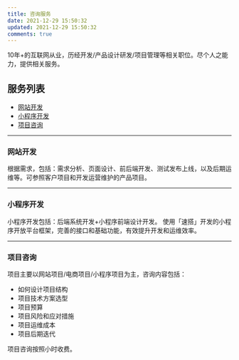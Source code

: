 ```yaml
---
title: 咨询服务
date: 2021-12-29 15:50:32
updated: 2021-12-29 15:50:32
comments: true
---
```


10年+的互联网从业，历经开发/产品设计研发/项目管理等相关职位。尽个人之能力，提供相关服务。

## 服务列表

- [网站开发](#)
- [小程序开发](#)
- [项目咨询](#)

---

### 网站开发

根据需求，包括：需求分析、页面设计、前后端开发、测试发布上线，以及后期运维等。可参照客户项目和开发运营维护的产品项目。

---

### 小程序开发

小程序开发包括：后端系统开发+小程序前端设计开发。
使用「速搭」开发的小程序开放平台框架，完善的接口和基础功能，有效提升开发和运维效率。

---

### 项目咨询

项目主要以网站项目/电商项目/小程序项目为主，咨询内容包括：

- 如何设计项目结构
- 项目技术方案选型
- 项目预算
- 项目风险和应对措施
- 项目运维成本
- 项目后期迭代

项目咨询按照小时收费。

